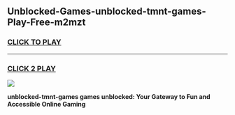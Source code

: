 
## Unblocked-Games-unblocked-tmnt-games-Play-Free-m2mzt
<h3>
<a href="https://premium76.site?title=unblocked-tmnt-games&ref=18A1">CLICK TO PLAY</a></h3>
<hr>

<h3>
<a href="https://premium76.site?title=unblocked-tmnt-games&ref=18A1">CLICK 2 PLAY</a>
  
</h3>

<a href="https://premium76.site?title=unblocked-tmnt-games&ref=18A1"><img src="https://clearcache.store/games.png"></a>


**unblocked-tmnt-games games unblocked: Your Gateway to Fun and Accessible Online Gaming**
